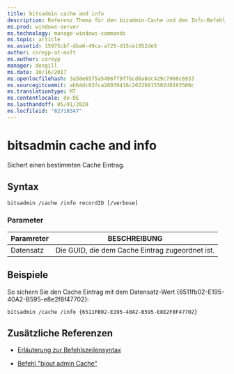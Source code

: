 ```yaml
---
title: bitsadmin cache and info
description: Referenz Thema für den bizadmin-Cache und den Info-Befehl, der einen bestimmten Cache Eintrag absichert.
ms.prod: windows-server
ms.technology: manage-windows-commands
ms.topic: article
ms.assetid: 15975cbf-dba6-49ca-a725-d15ce1952de5
author: coreyp-at-msft
ms.author: coreyp
manager: dongill
ms.date: 10/16/2017
ms.openlocfilehash: 3a50e6575a5496ff9f7bcd6a0dc429c7960c6933
ms.sourcegitcommit: ab64dc83fca28039416c26226815502d0193500c
ms.translationtype: MT
ms.contentlocale: de-DE
ms.lasthandoff: 05/01/2020
ms.locfileid: "82718347"
---
```

# <a name="bitsadmin-cache-and-info"></a>bitsadmin cache and info

Sichert einen bestimmten Cache Eintrag.

## <a name="syntax"></a>Syntax

```
bitsadmin /cache /info recordID [/verbose]
```

### <a name="parameters"></a>Parameter

| Paramreter | BESCHREIBUNG |
| -------------- | -------------- |
| Datensatz | Die GUID, die dem Cache Eintrag zugeordnet ist. |

## <a name="examples"></a>Beispiele

So sichern Sie den Cache Eintrag mit dem Datensatz-Wert {6511fb02-E195-40A2-B595-e8e2f8f47702}:

```
bitsadmin /cache /info {6511FB02-E195-40A2-B595-E8E2F8F47702}
```

## <a name="additional-references"></a>Zusätzliche Referenzen

- [Erläuterung zur Befehlszeilensyntax](command-line-syntax-key.md)

- [Befehl "biout admin Cache"](bitsadmin-cache.md)
